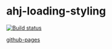 # ahj-loading-styling

[![Build status](https://ci.appveyor.com/api/projects/status/669pdcgsywkru2tu?svg=true)](https://ci.appveyor.com/project/dmitry-izjurov/ahj-loading-styling)

[github-pages](https://dmitry-izjurov.github.io/ahj-loading-styling/)